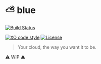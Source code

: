 # ⛅ blue

<!-- [![NPM version](https://img.shields.io/npm/v/@sinedied/blue.svg)](https://www.npmjs.com/package/@sinedied/blue) -->
[![Build Status](https://github.com/sinedied/blue/workflows/build/badge.svg)](https://github.com/sinedied/blue/actions)
<!-- ![Node version](https://img.shields.io/node/v/@sinedied/blue.svg) -->
[![XO code style](https://img.shields.io/badge/code_style-XO-5ed9c7.svg)](https://github.com/sindresorhus/xo)
[![License](https://img.shields.io/badge/license-MIT-blue.svg)](LICENSE)

<!-- <p align="center">
  <img src="TODO" alt="cli logo" width="160px">
</p> -->

> Your cloud, the way you want it to be.

⚠️ WIP ⚠️

